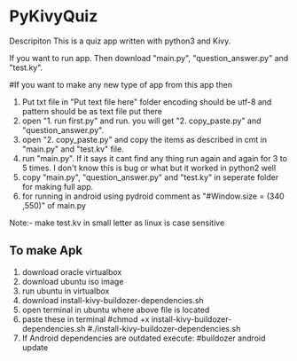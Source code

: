 # PyKivyQuiz

Descripiton
This is a quiz app written with python3 and Kivy.

If you want to run app. Then download "main.py", "question_answer.py" and "test.ky".

#If you want to make any new type of app from this app then
1. Put txt file in "Put text file here" folder encoding should be utf-8 and pattern should be as text file put there
2. open "1. run first.py" and run.
	you will get "2. copy_paste.py" and "question_answer.py".
3. open "2. copy_paste.py" and copy the items as described in cmt in "main.py" and "test.kv" file.
4. run "main.py". If it says it cant find any thing run again and again for 3 to 5 times.
	I don't know this is bug or what but it worked in python2 well
5. copy "main.py", "question_answer.py" and "test.ky" in seperate folder for making full app.
6. for running in android using pydroid comment as "#Window.size = (340 ,550)" of main.py

Note:- make test.kv in small letter as linux is case sensitive

To make Apk
-----------

1. download oracle virtualbox
2. download ubuntu iso image
3. run ubuntu in virtualbox
4. download install-kivy-buildozer-dependencies.sh
5. open terminal in ubuntu where above file is located
6. paste these in terminal
#chmod +x install-kivy-buildozer-dependencies.sh
#./install-kivy-buildozer-dependencies.sh
7. If Android dependencies are outdated execute:
#buildozer android update
